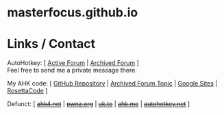 masterfocus.github.io
=====================

# Links / Contact

AutoHotkey: [ [Active Forum](http://autohotkey.com/boards) | [Archived Forum](http://autohotkey.com/board) ]  
Feel free to send me a private message there.

My AHK code: [ [GitHub Repository](https://github.com/MasterFocus/AutoHotkey) | [Archived Forum Topic](https://autohotkey.com/board/topic/82112-masterfocuss-code-repository/) | [Google Sites](https://sites.google.com/site/masterfocusahk/) | [RosettaCode](http://rosettacode.org/wiki/Special:Contributions/MasterFocus) ]

Defunct: [ ~~[ahk4.net](http://masterfocus.ahk4.net)~~ | ~~[pwnz.org](http://mf.pwnz.org)~~ | ~~[uk.to](http://mf.uk.to)~~ | ~~[ahk.me](http://u.ahk.me/MasterFocus)~~ | ~~[autohotkey.net](http://www.autohotkey.net/~MasterFocus)~~ ]
